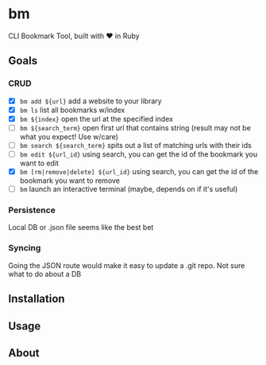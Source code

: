# bm
CLI Bookmark Tool, built with ❤️ in Ruby


## Goals

### CRUD

- [x] `bm add ${url}` add a website to your library
- [x] `bm ls` list all bookmarks w/index
- [x] `bm ${index}` open the url at the specified index
- [ ] `bm ${search_term}` open first url that contains string (result may not be what you expect! Use w/care)
- [ ] `bm search ${search_term}` spits out a list of matching urls with their ids
- [ ] `bm edit ${url_id}` using search, you can get the id of the bookmark you want to edit
- [x] `bm [rm|remove|delete] ${url_id}` using search, you can get the id of the bookmark you want to remove
- [ ] `bm` launch an interactive terminal (maybe, depends on if it's useful)

### Persistence

Local DB or .json file seems like the best bet

### Syncing

Going the JSON route would make it easy to update a .git repo. Not sure what to do about a DB


## Installation


## Usage


## About

